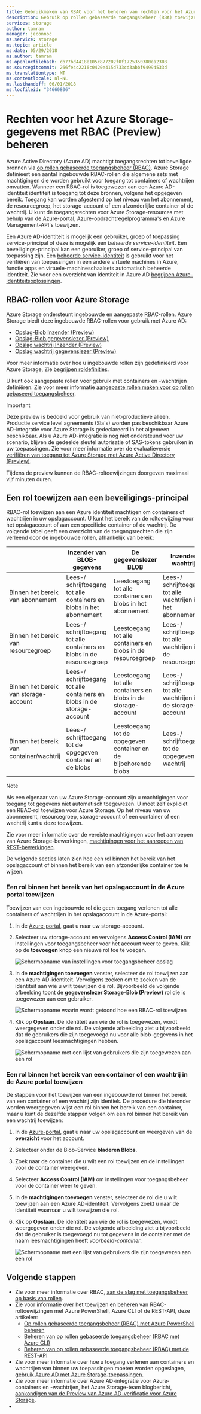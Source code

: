 ```yaml
---
title: Gebruikmaken van RBAC voor het beheren van rechten voor het Azure Storage-containers en -wachtrijen (Preview) | Microsoft Docs
description: Gebruik op rollen gebaseerde toegangsbeheer (RBA) toewijzen van rollen voor toegang tot Azure Storage-gegevens aan gebruikers, groepen, service-principals toepassingen of beheerde service-identiteiten. Azure Storage ondersteunt ingebouwde en aangepaste rollen voor toegangsrechten tot containers en wachtrijen.
services: storage
author: tamram
manager: jeconnoc
ms.service: storage
ms.topic: article
ms.date: 05/29/2018
ms.author: tamram
ms.openlocfilehash: cb77bd4418e105c877202f0f1725350380ea2308
ms.sourcegitcommit: 266fe4c2216c0420e415d733cd3abbf94994533d
ms.translationtype: MT
ms.contentlocale: nl-NL
ms.lasthandoff: 06/01/2018
ms.locfileid: "34660806"
---
```

# <a name="manage-access-rights-to-azure-storage-data-with-rbac-preview"></a>Rechten voor het Azure Storage-gegevens met RBAC (Preview) beheren

Azure Active Directory (Azure AD) machtigt toegangsrechten tot beveiligde bronnen via [op rollen gebaseerde toegangsbeheer (RBAC)](https://docs.microsoft.com/azure/role-based-access-control/overview). Azure Storage definieert een aantal ingebouwde RBAC-rollen die algemene sets met machtigingen die worden gebruikt voor toegang tot containers of wachtrijen omvatten. Wanneer een RBAC-rol is toegewezen aan een Azure AD-identiteit identiteit is toegang tot deze bronnen, volgens het opgegeven bereik. Toegang kan worden afgestemd op het niveau van het abonnement, de resourcegroep, het storage-account of een afzonderlijke container of de wachtrij. U kunt de toegangsrechten voor Azure Storage-resources met behulp van de Azure-portal, Azure-opdrachtregelprogramma's en Azure Management-API's toewijzen. 

Een Azure AD-identiteit is mogelijk een gebruiker, groep of toepassing service-principal of deze is mogelijk een *beheerde service-identiteit*. Een beveiligings-principal kan een gebruiker, groep of service-principal van toepassing zijn. Een [beheerde service-identiteit](../../active-directory/managed-service-identity/overview.md) is gebruikt voor het verifiëren van toepassingen in een andere virtuele machines in Azure, functie apps en virtuele-machineschaalsets automatisch beheerde identiteit. Zie voor een overzicht van identiteit in Azure AD [begrijpen Azure-identiteitsoplossingen](https://docs.microsoft.com/en-us/azure/active-directory/understand-azure-identity-solutions).

## <a name="rbac-roles-for-azure-storage"></a>RBAC-rollen voor Azure Storage

Azure Storage ondersteunt ingebouwde en aangepaste RBAC-rollen. Azure Storage biedt deze ingebouwde RBAC-rollen voor gebruik met Azure AD:

- [Opslag-Blob Inzender (Preview)](https://docs.microsoft.com/en-us/azure/role-based-access-control/built-in-roles#storage-blob-data-contributor-preview)
- [Opslag-Blob gegevenslezer (Preview)](https://docs.microsoft.com/en-us/azure/role-based-access-control/built-in-roles#storage-blob-data-reader-preview)
- [Opslag wachtrij Inzender (Preview)](https://docs.microsoft.com/en-us/azure/role-based-access-control/built-in-roles#storage-queue-data-contributor-preview)
- [Opslag wachtrij gegevenslezer (Preview)](https://docs.microsoft.com/en-us/azure/role-based-access-control/built-in-roles#storage-queue-data-reader-preview)

Voor meer informatie over hoe u ingebouwde rollen zijn gedefinieerd voor Azure Storage, Zie [begrijpen roldefinities](https://docs.microsoft.com/azure/role-based-access-control/role-definitions#management-and-data-operations-preview).

U kunt ook aangepaste rollen voor gebruik met containers en -wachtrijen definiëren. Zie voor meer informatie [aangepaste rollen maken voor op rollen gebaseerd toegangsbeheer](https://docs.microsoft.com/azure/role-based-access-control/custom-roles.md). 

> [!IMPORTANT]
> Deze preview is bedoeld voor gebruik van niet-productieve alleen. Productie service level agreements (Sla's) worden pas beschikbaar Azure AD-integratie voor Azure Storage is gedeclareerd in het algemeen beschikbaar. Als u Azure AD-integratie is nog niet ondersteund voor uw scenario, blijven de gedeelde sleutel autorisatie of SAS-tokens gebruiken in uw toepassingen. Zie voor meer informatie over de evaluatieversie [verifiëren van toegang tot Azure Storage met Azure Active Directory (Preview)](storage-auth-aad.md).
>
> Tijdens de preview kunnen de RBAC-roltoewijzingen doorgeven maximaal vijf minuten duren.

## <a name="assign-a-role-to-a-security-principal"></a>Een rol toewijzen aan een beveiligings-principal

RBAC-rol toewijzen aan een Azure identiteit machtigen om containers of wachtrijen in uw opslagaccount. U kunt het bereik van de roltoewijzing voor het opslagaccount of aan een specifieke container of de wachtrij. De volgende tabel geeft een overzicht van de toegangsrechten die zijn verleend door de ingebouwde rollen, afhankelijk van bereik: 

|                                 |     Inzender van BLOB-gegevens                                                 |     De gegevenslezer BLOB                                                |     Inzender wachtrij                                  |     De gegevenslezer wachtrij                                 |
|---------------------------------|------------------------------------------------------------------------------|------------------------------------------------------------------------|----------------------------------------------------------------|----------------------------------------------------------|
|    Binnen het bereik van abonnement       |    Lees-/ schrijftoegang tot alle containers en blobs in het abonnement       |    Leestoegang tot alle containers en blobs in het abonnement       |    Lees-/ schrijftoegang tot alle wachtrijen in het abonnement       |    Leestoegang tot alle wachtrijen in het abonnement         |
|    Binnen het bereik van resourcegroep     |    Lees-/ schrijftoegang tot alle containers en blobs in de resourcegroep     |    Leestoegang tot alle containers en blobs in de resourcegroep     |    Lees-/ schrijftoegang tot alle wachtrijen in de resourcegroep     |    Leestoegang tot alle wachtrijen in de resourcegroep     |
|    Binnen het bereik van storage-account    |    Lees-/ schrijftoegang tot alle containers en blobs in de storage-account    |    Leestoegang tot alle containers en blobs in de storage-account    |    Lees-/ schrijftoegang tot alle wachtrijen in de storage-account    |    Leestoegang tot alle wachtrijen in de storage-account    |
|    Binnen het bereik van container/wachtrij    |    Lees-/ schrijftoegang tot de opgegeven container en de blobs              |    Leestoegang tot de opgegeven container en de bijbehorende blobs              |    Lees-/ schrijftoegang tot de opgegeven wachtrij                  |    Leestoegang tot de opgegeven wachtrij                    |

> [!NOTE]
> Als een eigenaar van uw Azure Storage-account zijn u machtigingen voor toegang tot gegevens niet automatisch toegewezen. U moet zelf expliciet een RBAC-rol toewijzen voor Azure Storage. Op het niveau van uw abonnement, resourcegroep, storage-account of een container of een wachtrij kunt u deze toewijzen.

Zie voor meer informatie over de vereiste machtigingen voor het aanroepen van Azure Storage-bewerkingen, [machtigingen voor het aanroepen van REST-bewerkingen](https://docs.microsoft.com/rest/api/storageservices/authenticate-with-azure-active-directory#permissions-for-calling-rest-operations).

De volgende secties laten zien hoe een rol binnen het bereik van het opslagaccount of binnen het bereik van een afzonderlijke container toe te wijzen.

### <a name="assign-a-role-scoped-to-the-storage-account-in-the-azure-portal"></a>Een rol binnen het bereik van het opslagaccount in de Azure portal toewijzen

Toewijzen van een ingebouwde rol die geen toegang verlenen tot alle containers of wachtrijen in het opslagaccount in de Azure-portal:

1. In de [Azure-portal](https://azure.portal.com/), gaat u naar uw storage-account.
2. Selecteer uw storage-account en vervolgens **Access Control (IAM)** om instellingen voor toegangsbeheer voor het account weer te geven. Klik op de **toevoegen** knop een nieuwe rol toe te voegen.

    ![Schermopname van instellingen voor toegangsbeheer opslag](media/storage-auth-aad-rbac/portal-access-control.png)

3. In de **machtigingen toevoegen** venster, selecteer de rol toewijzen aan een Azure AD-identiteit. Vervolgens zoeken om te zoeken van de identiteit aan wie u wilt toewijzen die rol. Bijvoorbeeld de volgende afbeelding toont de **gegevenslezer Storage-Blob (Preview)** rol die is toegewezen aan een gebruiker.

    ![Schermopname waarin wordt getoond hoe een RBAC-rol toewijzen](media/storage-auth-aad-rbac/add-rbac-role.png)

4. Klik op **Opslaan**. De identiteit aan wie de rol is toegewezen, wordt weergegeven onder die rol. De volgende afbeelding ziet u bijvoorbeeld dat de gebruikers die zijn toegevoegd nu voor alle blob-gegevens in het opslagaccount leesmachtigingen hebben.

    ![Schermopname met een lijst van gebruikers die zijn toegewezen aan een rol](media/storage-auth-aad-rbac/account-scoped-role.png)

### <a name="assign-a-role-scoped-to-a-container-or-queue-in-the-azure-portal"></a>Een rol binnen het bereik van een container of een wachtrij in de Azure portal toewijzen

De stappen voor het toewijzen van een ingebouwde rol binnen het bereik van een container of een wachtrij zijn identiek. De procedure die hieronder worden weergegeven wijst een rol binnen het bereik van een container, maar u kunt de dezelfde stappen volgen om een rol binnen het bereik van een wachtrij toewijzen: 

1. In de [Azure-portal](https://azure.portal.com/), gaat u naar uw opslagaccount en weergeven van de **overzicht** voor het account.
2. Selecteer onder de Blob-Service **bladeren Blobs**. 
3. Zoek naar de container die u wilt een rol toewijzen en de instellingen voor de container weergeven. 
4. Selecteer **Access Control (IAM)** om instellingen voor toegangsbeheer voor de container weer te geven.
5. In de **machtigingen toevoegen** venster, selecteer de rol die u wilt toewijzen aan een Azure AD-identiteit. Vervolgens zoekt u naar de identiteit waarnaar u wilt toewijzen die rol.
6. Klik op **Opslaan**. De identiteit aan wie de rol is toegewezen, wordt weergegeven onder die rol. De volgende afbeelding ziet u bijvoorbeeld dat de gebruiker is toegevoegd nu tot gegevens in de container met de naam leesmachtigingen heeft *voorbeeld-container*.

    ![Schermopname met een lijst van gebruikers die zijn toegewezen aan een rol](media/storage-auth-aad-rbac/container-scoped-role.png)

## <a name="next-steps"></a>Volgende stappen

- Zie voor meer informatie over RBAC, [aan de slag met toegangsbeheer op basis van rollen](../../role-based-access-control/overview.md).
- Zie voor informatie over het toewijzen en beheren van RBAC-roltoewijzingen met Azure PowerShell, Azure CLI of de REST-API, deze artikelen:
    - [Op rollen gebaseerde toegangsbeheer (RBAC) met Azure PowerShell beheren](../../role-based-access-control/role-assignments-powershell.md)
    - [Beheren van op rollen gebaseerde toegangsbeheer (RBAC met Azure CLI)](../../role-based-access-control/role-assignments-cli.md)
    - [Beheren van op rollen gebaseerde toegangsbeheer (RBAC) met de REST-API](../../role-based-access-control/role-assignments-rest.md)
- Zie voor meer informatie over hoe u toegang verlenen aan containers en wachtrijen van binnen uw toepassingen moeten worden opgeslagen, [gebruik Azure AD met Azure Storage-toepassingen](storage-auth-aad-app.md).
- Zie voor meer informatie over Azure AD-integratie voor Azure-containers en -wachtrijen, het Azure Storage-team blogbericht, [aankondigen van de Preview van Azure AD-verificatie voor Azure Storage](https://azure.microsoft.com/blog/announcing-the-preview-of-aad-authentication-for-storage/).
- 